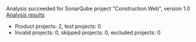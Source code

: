 Analysis succeeded for SonarQube project "Construction.Web", version 1.0 [Analysis results](http://localhost:9000/dashboard/index/org.sonarqube:sonarqube-scanner-msbuild)
- Product projects: 2, test projects: 0
- Invalid projects: 0, skipped projects: 0, excluded projects: 0
